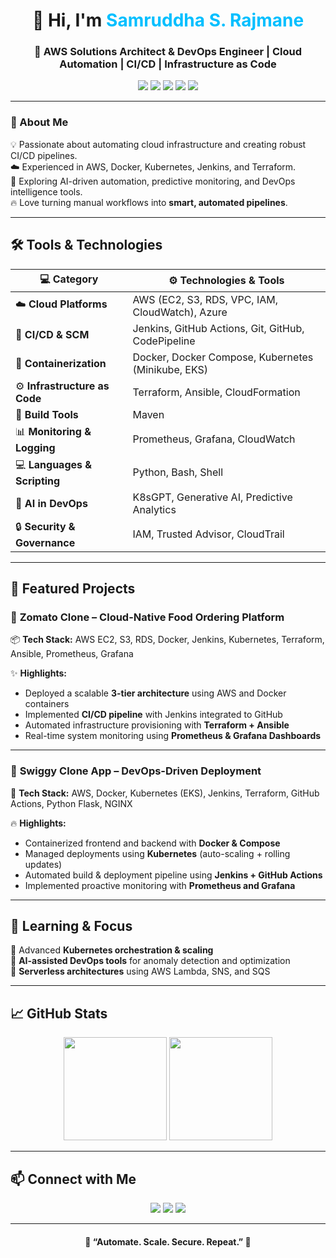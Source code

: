 <h1 align="center">👋 Hi, I'm <span style="color:#00BFFF;">Samruddha S. Rajmane</span></h1>

<h3 align="center">🚀 AWS Solutions Architect & DevOps Engineer | Cloud Automation | CI/CD | Infrastructure as Code</h3>

<p align="center">
  <a href="https://aws.amazon.com/"><img src="https://img.shields.io/badge/AWS-Cloud-orange?logo=amazonaws&logoColor=white" /></a>
  <a href="https://www.docker.com/"><img src="https://img.shields.io/badge/Docker-Containerization-blue?logo=docker&logoColor=white" /></a>
  <a href="https://kubernetes.io/"><img src="https://img.shields.io/badge/Kubernetes-Orchestration-blueviolet?logo=kubernetes&logoColor=white" /></a>
  <a href="https://www.jenkins.io/"><img src="https://img.shields.io/badge/Jenkins-CI/CD-red?logo=jenkins&logoColor=white" /></a>
  <a href="https://www.terraform.io/"><img src="https://img.shields.io/badge/Terraform-IaC-purple?logo=terraform&logoColor=white" /></a>
</p>

---

### 🧩 About Me  
💡 Passionate about automating cloud infrastructure and creating robust CI/CD pipelines.  
☁️ Experienced in AWS, Docker, Kubernetes, Jenkins, and Terraform.  
🧠 Exploring AI-driven automation, predictive monitoring, and DevOps intelligence tools.  
🔥 Love turning manual workflows into **smart, automated pipelines**.

---

## 🛠️ Tools & Technologies  

| 💻 **Category** | ⚙️ **Technologies & Tools** |
|-----------------|-----------------------------|
| ☁️ **Cloud Platforms** | AWS (EC2, S3, RDS, VPC, IAM, CloudWatch), Azure |
| 🔧 **CI/CD & SCM** | Jenkins, GitHub Actions, Git, GitHub, CodePipeline |
| 🐳 **Containerization** | Docker, Docker Compose, Kubernetes (Minikube, EKS) |
| ⚙️ **Infrastructure as Code** | Terraform, Ansible, CloudFormation |
| 🧱 **Build Tools** | Maven |
| 📊 **Monitoring & Logging** | Prometheus, Grafana, CloudWatch |
| 💻 **Languages & Scripting** | Python, Bash, Shell |
| 🤖 **AI in DevOps** | K8sGPT, Generative AI, Predictive Analytics |
| 🔒 **Security & Governance** | IAM, Trusted Advisor, CloudTrail |

---

## 🚀 Featured Projects  

### 🥇 **Zomato Clone – Cloud-Native Food Ordering Platform**  
📦 **Tech Stack:** AWS EC2, S3, RDS, Docker, Jenkins, Kubernetes, Terraform, Ansible, Prometheus, Grafana  

✨ **Highlights:**  
- Deployed a scalable **3-tier architecture** using AWS and Docker containers  
- Implemented **CI/CD pipeline** with Jenkins integrated to GitHub  
- Automated infrastructure provisioning with **Terraform + Ansible**  
- Real-time system monitoring using **Prometheus & Grafana Dashboards**  

---

### 🥈 **Swiggy Clone App – DevOps-Driven Deployment**  
🧩 **Tech Stack:** AWS, Docker, Kubernetes (EKS), Jenkins, Terraform, GitHub Actions, Python Flask, NGINX  

🔥 **Highlights:**  
- Containerized frontend and backend with **Docker & Compose**  
- Managed deployments using **Kubernetes** (auto-scaling + rolling updates)  
- Automated build & deployment pipeline using **Jenkins + GitHub Actions**  
- Implemented proactive monitoring with **Prometheus and Grafana**  

---

## 🧠 Learning & Focus  

🔹 Advanced **Kubernetes orchestration & scaling**  
🔹 **AI-assisted DevOps tools** for anomaly detection and optimization  
🔹 **Serverless architectures** using AWS Lambda, SNS, and SQS  

---

## 📈 GitHub Stats  

<p align="center">
  <img src="https://github-readme-stats.vercel.app/api?username=samruddha-rajmane&show_icons=true&theme=tokyonight" height="165" />
  <img src="https://github-readme-streak-stats.herokuapp.com?user=samruddha-rajmane&theme=tokyonight&hide_border=true" height="165" />
</p>

---

## 📫 Connect with Me  

<p align="center">
  <a href="mailto:your-email@example.com"><img src="https://img.shields.io/badge/Email-D14836?logo=gmail&logoColor=white" /></a>
  <a href="https://linkedin.com/in/your-linkedin"><img src="https://img.shields.io/badge/LinkedIn-0077B5?logo=linkedin&logoColor=white" /></a>
  <a href="https://github.com/samruddha-rajmane"><img src="https://img.shields.io/badge/GitHub-100000?logo=github&logoColor=white" /></a>
</p>

---

<h4 align="center">💬 “Automate. Scale. Secure. Repeat.” 🚀</h4>
